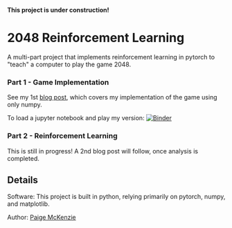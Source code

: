 <b>This project is under construction!</b>

# 2048 Reinforcement Learning

A multi-part project that implements reinforcement learning in pytorch to "teach" a computer to play the game 2048.

### Part 1 - Game Implementation
See my 1st [blog post](https://p-mckenzie.github.io/2019/10/11/2048-part-1/), which covers my implementation of the game using only numpy.

To load a jupyter notebook and play my version:
[![Binder](https://mybinder.org/badge_logo.svg)](https://mybinder.org/v2/gh/p-mckenzie/2048/master?filepath=%2FInteractive%20game%20demo.ipynb)

### Part 2 - Reinforcement Learning
This is still in progress!
A 2nd blog post will follow, once analysis is completed.

Details
----------------
Software:
This project is built in python, relying primarily on pytorch, numpy, and matplotlib.

Author: [Paige McKenzie](https://p-mckenzie.github.io/)
